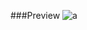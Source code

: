 ###Preview
![a](https://github.com/Eazvy/UILibs/blob/main/Librarys/Octernal/Screenshot%202023-03-07%20233801.png?raw=true)
